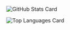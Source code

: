 ![GitHub Stats Card](https://github-readme-stats.vercel.app/api?username=jyoketsu&count_private=true)

![Top Languages Card](https://github-readme-stats.vercel.app/api/top-langs/?username=jyoketsu)